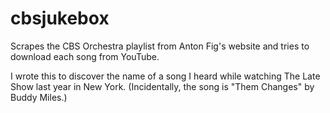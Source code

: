 # cbsjukebox

Scrapes the CBS Orchestra playlist from Anton Fig's website and tries to
download each song from YouTube.

I wrote this to discover the name of a song I heard while watching The Late
Show last year in New York. (Incidentally, the song is "Them Changes" by
Buddy Miles.)
